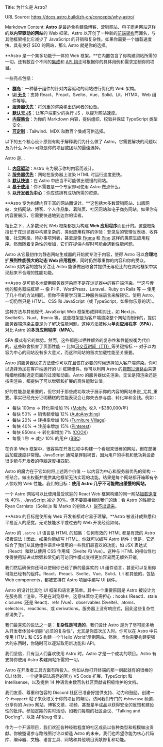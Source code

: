 Title: 为什么是 Astro?

URL Source: https://docs.astro.build/zh-cn/concepts/why-astro/

Markdown Content:
**Astro** 是最适合构建像博客、营销网站、电子商务网站这样的**以内容驱动的网站**的 Web 框架。Astro 以开创了一种新的[前端架构](https://docs.astro.build/zh-cn/concepts/islands/)而闻名，与其他框架相比它减少了 JavaScript 的开销和复杂性。如果你需要一个加载速度快、具有良好 SEO 的网站，那么 Astro 就是你的选择。

**Astro 是一个集多功能于一体的 Web 框架。**它内置包含了你构建网站所需的一切。还有数百个不同的[集成](https://astro.build/integrations/)和 [API 钩子](https://docs.astro.build/zh-cn/reference/integrations-reference/)可根据你的具体用例和需求定制你的项目。

一些亮点包括：

*   **[群岛](https://docs.astro.build/zh-cn/concepts/islands/)**：一种基于组件的针对内容驱动的网站进行优化的 Web 架构。
*   **[UI 无关](https://docs.astro.build/zh-cn/guides/framework-components/)**：支持 React、Preact、Svelte、Vue、Solid、Lit、HTMX、Web 组件等等。
*   **[服务器优先](https://docs.astro.build/zh-cn/basics/rendering-modes/)**：将沉重的渲染移出访问者的设备。
*   **[默认无 JS](https://docs.astro.build/zh-cn/basics/astro-components/)**：让客户端更少的执行 JS ，以提升网站速度。
*   **[内容集合](https://docs.astro.build/zh-cn/guides/content-collections/)**：为你的 Markdown 内容，提供组织、校验并保证 TypeScript 类型安全。
*   **[可定制](https://docs.astro.build/zh-cn/guides/integrations-guide/)**：Tailwind、MDX 和数百个集成可供选择。

以下的五个核心设计原则有助于解释我们为什么做了 Astro，它需要解决的问题以及为什么 Astro 可能是你的项目或团队的最佳选择。

Astro 是…

1.  **[内容驱动](#%E5%86%85%E5%AE%B9%E9%A9%B1%E5%8A%A8)**：Astro 专为展示你的内容而设计。
2.  **[服务器优先](#%E6%9C%8D%E5%8A%A1%E5%99%A8%E4%BC%98%E5%85%88)**：网站在服务器上渲染 HTML 时运行速度更快。
3.  **[默认快速](#%E9%BB%98%E8%AE%A4%E5%BF%AB%E9%80%9F)**：在 Astro 中应当不可能做出缓慢的网站。
4.  **[易于使用](#%E6%98%93%E4%BA%8E%E4%BD%BF%E7%94%A8)**：你不需要是一个专家即可使用 Astro 做点什么。
5.  **[以开发者为中心](#%E4%BB%A5%E5%BC%80%E5%8F%91%E8%80%85%E4%B8%BA%E4%B8%AD%E5%BF%83)**：你应该拥有成功所需的资源。

**Astro 专为构建内容丰富的网站而设计。**这包括大多数营销网站、出版网站、文档网站、博客、个人作品集、着陆页、社区网站和电子商务网站。如果你有内容要展示，它需要快速地到达你的读者。

相比之下，大多数现代 Web 框架都是为构建 **Web 应用程序**而设计的。这些框架擅长于在浏览器中构建复杂的、类似应用程序的体验：登录后的管理仪表板、收件箱、社交网络、待办事项列表，甚至是像 [Figma](https://figma.com/) 和 [Ping](https://ping.gg/) 这样的类原生应用程序。然而随着复杂性的增加，它们在提供内容时可能会遇到性能问题。

Astro 从它最初作为静态网站生成器的开始就专注于内容，使得 Astro 可以**合理地扩展到性能强大的动态 Web 应用程序**，同时仍然尊重你的内容和你的受众。Astro 对内容的独特关注让 Astro 能够做出取舍并提供无与伦比的在其他框架中实现起来不合理的性能功能。

**Astro 尽可能多地使用[服务器渲染](https://docs.astro.build/zh-cn/basics/rendering-modes/)而不是在浏览器中的客户端渲染。**这与传统的服务器端框架 -- 像 PHP、WordPress、Laravel、Ruby on Rails 等 -- 使用了几十年的方法相同。但你不需要学习第二种服务端语言来解锁它。使用 Astro，一切仍然只是 HTML、CSS 和 JavaScript（或 TypeScript，如果你乐意的话）。

这种方法与其他现代 JavaScript Web 框架形成鲜明对比，如 Next.js、SvelteKit、Nuxt、Remix 等。这些框架是为客户端渲染整个网站而制作的，提供服务器端渲染主要是为了解决性能问题。这种方法被称为**单页应用程序（SPA）**，对比 Astro 的**多页应用程序（MPA）**。

SPA 模式有它的优势。然而，这些都是以牺牲额外的复杂性和性能权衡为代价的。这些取舍损害了页面性能 -- 比如[可交互时间（TTI）](https://web.dev/interactive/)等关键指标 -- 对于以内容为中心的网站没有多大意义，而这种网站的首次加载性能至关重要。

Astro 的服务器优先方法使你可以在且仅在必要的时候选择加入客户端渲染。你可以选择添加在客户端运行的 UI 框架组件。你可以利用 Astro 的[视图过渡路由](https://docs.astro.build/zh-cn/guides/view-transitions/)来更精细地控制选定页面的过渡和动画。Astro 的服务器优先渲染，无论是预渲染还是按需渲染，都提供了可以增强和扩展的高性能默认值。

好的性能总是重要的，但它对于那些成功取决于展示你的内容的网站来说_尤其_重要。事实已经充分证明糟糕的性能表现会让你失去参与度、转化率和金钱。例如：

*   每快 100ms → 转化率增加 1% ([Mobify](https://web.dev/why-speed-matters/), 收入 +$380,000/年)
*   每快 50% → 销售额增加 12% ([AutoAnything](https://www.digitalcommerce360.com/2010/08/19/web-accelerator-revs-conversion-and-sales-autoanything/))
*   每快 20% → 转换率增加 10% ([Furniture Village](https://www.thinkwithgoogle.com/intl/en-gb/marketing-strategies/app-and-mobile/furniture-village-and-greenlight-slash-page-load-times-boosting-user-experience/))
*   每快 40% → 注册率增加 15% ([Pinterest](https://medium.com/pinterest-engineering/driving-user-growth-with-performance-improvements-cfc50dafadd7))
*   每快 850ms → 转化率增加 7% ([COOK](https://web.dev/why-speed-matters/))
*   每慢 1 秒 → 减少 10% 的用户 ([BBC](https://www.creativebloq.com/features/how-the-bbc-builds-websites-that-scale))

在许多 Web 框架中，很容易在开发过程中构建一个看起来很棒的网站，但在部署后加载速度非常慢。JavaScript 通常是罪魁祸首，因为用户的手机和低功耗设备很少能与开发者的电脑速度相匹配。

Astro 的魔力在于它如何将上述两个价值 -- 以内容为中心和服务器优先的架构 -- 相结合，做出权衡并提供其他框架无法实现的功能。结果是每个网站都开箱即有令人惊叹的 Web 性能。我们的目标：**使用 Astro 几乎不可能做出缓慢的网站。**

一个 Astro 网站可以比使用最受欢迎的 React Web 框架构建的同一网站[加载速度快 40%，JavaScript 减少 90%](https://twitter.com/t3dotgg/status/1437195415439360003)。但不要直接相信我们的话：看 Astro 的性能让 Ryan Carniato（Solid.js 和 Marko 的创始人）[说不出话来](https://youtu.be/2ZEMb_H-LYE?t=8163)。

**Astro 的目标是使所有 Web 开发者都对它易于理解。**Astro 被设计成熟悉和平易近人的感觉，无论技能水平或过去的 Web 开发经验如何。

Astro 的 `.astro` UI 语言是 HTML 的超集：任何有效的 HTML 都是有效的 Astro 模板语法！因此，如果你能编写 HTML，你就可以编写 Astro 组件！但是，它还结合了我们从其他组件语言中借用的一些我们最喜欢的功能，如 JSX 表达式（React）和默认使用 CSS 作用域（Svelte 和 Vue）。这种与 HTML 的相似性也使得使用渐进式增强和常见的可访问性模式变得更加容易而无额外开销。

我们然后确保你还可以使用你已经了解的最喜欢的 UI 组件语言，甚至可以复用你可能已经有的组件。React、Preact、Svelte、Vue、Solid、Lit 和其他的，包括 Web components，都被支持在 Astro 项目中编写 UI 组件。

Astro 的设计比其他 UI 框架和语言更简单。其中一个重要原因是 Astro 被设计为在服务器上渲染，不是在浏览器中。这意味着你无需担心：hooks (React)、stale closures (还是 React)、refs (Vue)、observables (Svelte)、atoms、selectors、reactions、或 derivations。服务器上没有响应式，因此这些复杂性都消失了。

我们最喜欢的说法之一是：**复杂性是可选的**。我们设计 Astro 是为了尽可能多地从开发者体验中消除“必须的复杂性”，尤其是你首次加入时。你可以在 Astro 中只使用 HTML 和 CSS 构建一个“Hello World”示例网站。然后，当你需要构建更强大的东西时，你随时可以逐渐取用新功能和 API。

我们坚信，只有当人们喜欢使用 Astro 时，Astro 才是一个成功的项目。Astro 有支持你使用 Astro 构建网站所需的一切。

Astro 在开发者工具方面有所投入，例如从你打开终端的那一刻起就有的很棒的 CLI 体验、一个提供语法高亮的官方 VS Code 扩展、TypeScript 和 Intellisense，以及提供 14 种语言由数百名社区贡献者积极维护的文档。

我们友善、尊重和包容的 Discord 社区已准备好提供支持、动力和鼓励。创建一个 `#support` 帖子来获取关于你的项目的帮助。访问我们专门的 `#showcase` 频道，分享你的 Astro 网站、博客文章、视频、甚至是半成品以获得安全的反馈和建设性的批评。参加定期的实时活动，如我们每周的社区会议、“Talking and Doc’ing”、以及 API/bug 修复。

作为一个开源项目，我们欢迎各种经验程度的社区成员以各种类型和规模做出贡献。你被邀请参与路线图讨论以塑造 Astro 的未来，我们也希望你能为核心代码库、编译器、文档、语言工具、网站和其他项目贡献修复和功能。